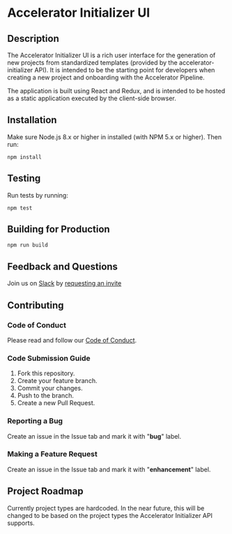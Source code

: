 # Accelerator Initializer UI

## Description

The Accelerator Initializer UI is a rich user interface for the generation of new projects from standardized templates (provided by the accelerator-initializer API). It is intended to be the starting point for developers when creating a new project and onboarding with the Accelerator Pipeline.

The application is built using React and Redux, and is intended to be hosted as a static application executed by the client-side browser.

## Installation
Make sure Node.js 8.x or higher in installed (with NPM 5.x or higher). Then run:

```
npm install
```

## Testing

Run tests by running:

```
npm test
```

## Building for Production

```
npm run build
```

## Feedback and Questions

Join us on [Slack](https://plato-open-source.slack.com/) by [requesting an invite](https://plato-open-source-slack-invite.herokuapp.com/)

## Contributing

### Code of Conduct

Please read and follow our [Code of Conduct](https://github.com/scotiabank/accelerator-initializer-ui/blob/master/CODE_OF_CONDUCT.md).

### Code Submission Guide

1. Fork this repository.
2. Create your feature branch.
3. Commit your changes.
4. Push to the branch.
5. Create a new Pull Request.

### Reporting a Bug

Create an issue in the Issue tab and mark it with "**bug**" label.

### Making a Feature Request

Create an issue in the Issue tab and mark it with "**enhancement**" label.

## Project Roadmap

Currently project types are hardcoded. In the near future, this will be changed to be based on the project types the Accelerator Initializer API supports.
